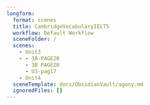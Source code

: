 ```yaml
---
longform:
  format: scenes
  title: CambridgeVocabularyIELTS
  workflow: Default Workflow
  sceneFolder: /
  scenes:
    - Unit3
    - - 3A-PAGE20
      - 3B PAGE20
      - U3-pag17
    - Unit4
  sceneTemplate: docs/ObsidianVault/agony.md
  ignoredFiles: []
---
```

